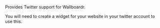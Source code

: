 Provides Twitter support for Wallboardr.

You will need to create a widget for your website in your twitter account to use this.